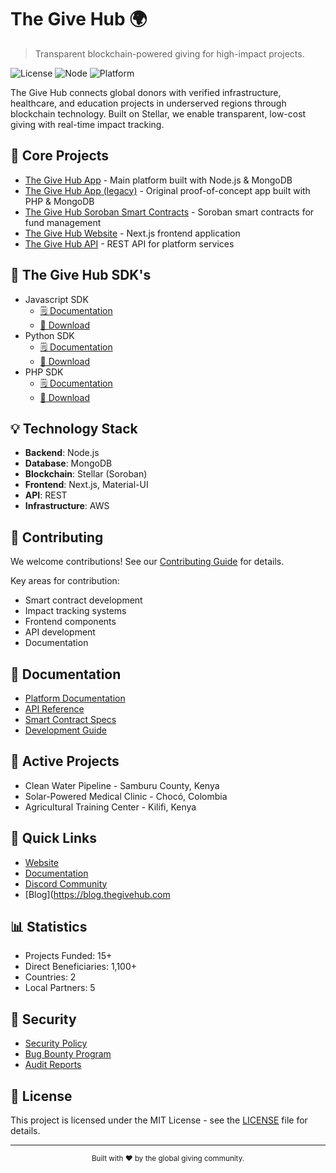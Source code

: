 # The Give Hub 🌍

> Transparent blockchain-powered giving for high-impact projects.

![License](https://img.shields.io/badge/license-MIT-blue.svg)
![Node](https://img.shields.io/badge/node-%3E%3D18.0.0-green.svg)
![Platform](https://img.shields.io/badge/platform-Stellar-00ced1.svg)

The Give Hub connects global donors with verified infrastructure, healthcare, and education projects in underserved regions through blockchain technology. Built on Stellar, we enable transparent, low-cost giving with real-time impact tracking.

## 🚀 Core Projects

- [The Give Hub App](https://github.com/thegivehub/app2) - Main platform built with Node.js & MongoDB
- [The Give Hub App (legacy)](https://github.com/thegivehub/app) - Original proof-of-concept app built with PHP & MongoDB
- [The Give Hub Soroban Smart Contracts](https://github.com/thegivehub/smartcontracts) - Soroban smart contracts for fund management
- [The Give Hub Website](https://github.com/thegivehub/site) - Next.js frontend application
- [The Give Hub API](https://github.com/thegivehub/api) - REST API for platform services

## 🧩 The Give Hub SDK's

- Javascript SDK
  - [🗒️ Documentation](https://thegivehub.com/sdk/js)
  - [📂 Download](https://thegivehub.com/sdk/givehub-sdk-js-latest.tgz)
- Python SDK
  - [🗒️ Documentation](https://thegivehub.com/sdk/python)
  - [📂 Download](https://thegivehub.com/sdk/givehub-sdk-python-latest.tgz)
- PHP SDK
  - [🗒️ Documentation](https://thegivehub.com/sdk/php)
  - [📂 Download](https://thegivehub.com/sdk/givehub-sdk-php-latest.tgz)

## 💡 Technology Stack

- **Backend**: Node.js
- **Database**: MongoDB
- **Blockchain**: Stellar (Soroban)
- **Frontend**: Next.js, Material-UI
- **API**: REST
- **Infrastructure**: AWS

## 🤝 Contributing

We welcome contributions! See our [Contributing Guide](CONTRIBUTING.md) for details.

Key areas for contribution:
- Smart contract development
- Impact tracking systems
- Frontend components
- API development
- Documentation

## 📘 Documentation

- [Platform Documentation](docs/platform.md)
- [API Reference](docs/api.md)
- [Smart Contract Specs](docs/contracts.md)
- [Development Guide](docs/development.md)

## 🌟 Active Projects

- Clean Water Pipeline - Samburu County, Kenya
- Solar-Powered Medical Clinic - Chocó, Colombia
- Agricultural Training Center - Kilifi, Kenya

## 🔗 Quick Links

- [Website](https://thegivehub.com)
- [Documentation](https://docs.thegivehub.com)
- [Discord Community](https://discord.gg/thegivehub)
- [Blog](https://blog.thegivehub.com

## 📊 Statistics

- Projects Funded: 15+
- Direct Beneficiaries: 1,100+
- Countries: 2
- Local Partners: 5

## 🔐 Security

- [Security Policy](SECURITY.md)
- [Bug Bounty Program](SECURITY.md#bounty)
- [Audit Reports](docs/audits)

## 📜 License

This project is licensed under the MIT License - see the [LICENSE](LICENSE) file for details.

---

<div align="center">
  <sub>Built with ❤️ by the global giving community.</sub>
</div>
